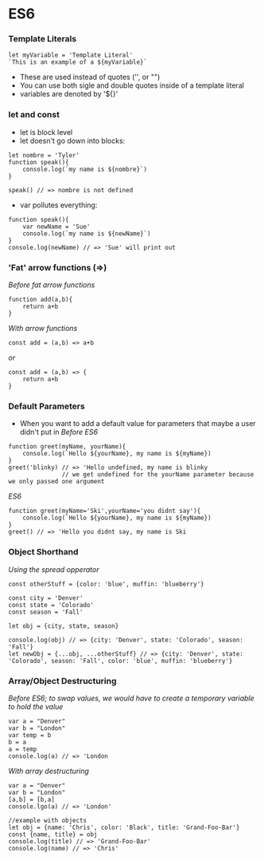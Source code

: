 # ES6

### Template Literals
```
let myVariable = 'Template Literal'
`This is an example of a ${myVariable}`
```
* These are used instead of quotes ('', or "")
* You can use both sigle and double quotes inside of a template literal
* variables are denoted by '${}'

### let and const
* let is block level
* let doesn't go down into blocks:
```
let nombre = 'Tyler'
function speak(){
    console.log(`my name is ${nombre}`)
}

speak() // => nombre is not defined
```
* var pollutes everything:
```
function speak(){
    var newName = 'Sue'
    console.log(`my name is ${newName}`)
}
console.log(newName) // => 'Sue' will print out
```

### 'Fat' arrow functions (=>)
*Before fat arrow functions*
```
function add(a,b){
    return a+b
}
```
*With arrow functions*
```
const add = (a,b) => a+b
```
*or*
```
const add = (a,b) => {
    return a+b
}
```
### Default Parameters
* When you want to add a default value for parameters that maybe a user didn't put in 
*Before ES6*
```
function greet(myName, yourName){
    console.log(`Hello ${yourName}, my name is ${myName})
}
greet('blinky) // => 'Hello undefined, my name is blinky
               // we get undefined for the yourName parameter because we only passed one argument
```
*ES6*
```
function greet(myName='Ski',yourName='you didnt say'){
    console.log(`Hello ${yourName}, my name is ${myName})
}
greet() // => 'Hello you didnt say, my name is Ski
```
### Object Shorthand
*Using the spread opperator*
```
const otherStuff = {color: 'blue', muffin: 'blueberry'}

const city = 'Denver'
const state = 'Colorado'
const season = 'Fall'

let obj = {city, state, season}

console.log(obj) // => {city: 'Denver', state: 'Colorado', season: 'Fall'}
let newObj = {...obj, ...otherStuff} // => {city: 'Denver', state: 'Colorado', season: 'Fall', color: 'blue', muffin: 'blueberry'}
```

### Array/Object Destructuring 
*Before ES6; to swap values, we would have to create a temporary variable to hold the value*
```
var a = "Denver"
var b = "London"
var temp = b
b = a
a = temp
console.log(a) // => 'London

```
*With array destructuring*
```
var a = "Denver"
var b = "London"
[a,b] = [b,a]
console.lgo(a) // => 'London'

//example with objects
let obj = {name: 'Chris', color: 'Black', title: 'Grand-Foo-Bar'}
const {name, title} = obj 
console.log(title) // => 'Grand-Foo-Bar'
console.log(name) // => 'Chris'
```